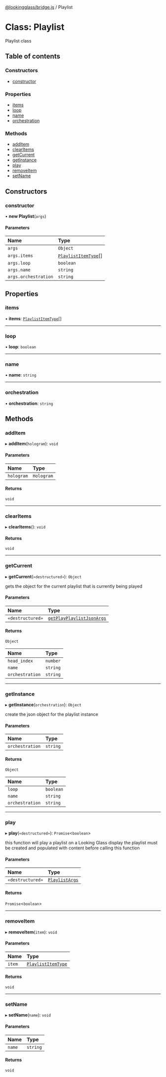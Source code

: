 [@lookingglass/bridge.js](../README.md) / Playlist

# Class: Playlist

Playlist class

## Table of contents

### Constructors

- [constructor](Playlist.md#constructor)

### Properties

- [items](Playlist.md#items)
- [loop](Playlist.md#loop)
- [name](Playlist.md#name)
- [orchestration](Playlist.md#orchestration)

### Methods

- [addItem](Playlist.md#additem)
- [clearItems](Playlist.md#clearitems)
- [getCurrent](Playlist.md#getcurrent)
- [getInstance](Playlist.md#getinstance)
- [play](Playlist.md#play)
- [removeItem](Playlist.md#removeitem)
- [setName](Playlist.md#setname)

## Constructors

### constructor

• **new Playlist**(`args`)

#### Parameters

| Name | Type |
| :------ | :------ |
| `args` | `Object` |
| `args.items` | [`PlaylistItemType`](../README.md#playlistitemtype)[] |
| `args.loop` | `boolean` |
| `args.name` | `string` |
| `args.orchestration` | `string` |

## Properties

### items

• **items**: [`PlaylistItemType`](../README.md#playlistitemtype)[]

___

### loop

• **loop**: `boolean`

___

### name

• **name**: `string`

___

### orchestration

• **orchestration**: `string`

## Methods

### addItem

▸ **addItem**(`hologram`): `void`

#### Parameters

| Name | Type |
| :------ | :------ |
| `hologram` | `Hologram` |

#### Returns

`void`

___

### clearItems

▸ **clearItems**(): `void`

#### Returns

`void`

___

### getCurrent

▸ **getCurrent**(`«destructured»`): `Object`

gets the object for the current playlist that is currently being played

#### Parameters

| Name | Type |
| :------ | :------ |
| `«destructured»` | [`getPlayPlaylistJsonArgs`](../interfaces/getPlayPlaylistJsonArgs.md) |

#### Returns

`Object`

| Name | Type |
| :------ | :------ |
| `head_index` | `number` |
| `name` | `string` |
| `orchestration` | `string` |

___

### getInstance

▸ **getInstance**(`orchestration`): `Object`

create the json object for the playlist instance

#### Parameters

| Name | Type |
| :------ | :------ |
| `orchestration` | `string` |

#### Returns

`Object`

| Name | Type |
| :------ | :------ |
| `loop` | `boolean` |
| `name` | `string` |
| `orchestration` | `string` |

___

### play

▸ **play**(`«destructured»`): `Promise`<`boolean`\>

this function will play a playlist on a Looking Glass display
the playlist must be created and populated with content before calling this function

#### Parameters

| Name | Type |
| :------ | :------ |
| `«destructured»` | [`PlaylistArgs`](../interfaces/PlaylistArgs.md) |

#### Returns

`Promise`<`boolean`\>

___

### removeItem

▸ **removeItem**(`item`): `void`

#### Parameters

| Name | Type |
| :------ | :------ |
| `item` | [`PlaylistItemType`](../README.md#playlistitemtype) |

#### Returns

`void`

___

### setName

▸ **setName**(`name`): `void`

#### Parameters

| Name | Type |
| :------ | :------ |
| `name` | `string` |

#### Returns

`void`
